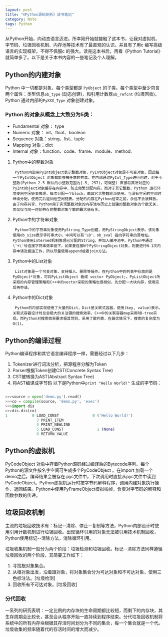 ```yaml
---
layout: post
title: "《Python源码剖析》读书笔记"
category: Note
tags: Python
---
```


从Python开始，向动态语言迈进。所幸刚开始就接触了这本书，让我对虚拟机、字节码、垃圾回收机制、内存池等技术有了最直观的认识。并且有了用c 编写高级语言的实现框架，不得不佩服c 的强大。读完这本书后，再看《Python Tutorial》就简单多了。以下是关于本书内容的一些笔记及个人理解。

## Python的内建对象

Python 中一切都是对象，每个类型都是 `PyObject` 的子类。每个类型中至少包含两个属性：类型信息`ob_type` (动态创建)，和引用计数器`ob_refcnt` (垃圾回收)。Python 通过内部的`PyXXX_Type` 对象创建对象。

### Python 的对象从概念上大致分为5类：
- Fundamental 对象： type
- Numeric 对象： int、float、boolean
- Sequence 对象：string、list、tuple
- Mapping 对象：dict
- Internal 对象：function、code、frame、module、method.

1. Python中的整数对象

        Python内部用PyIntObject表示整数对象，PyIntObject对象是不可变对象，因此每一个PyIntObject 对象都能够被任意的共享。在内部通过PyInt_Type进行创建，对于小整数(Python 2.5 默认的小整数范围为[-5, 257)，可调整) 直接将其所对应的PyIntObject对象缓存在内存中，防止频繁分配内存。而对于其它整数，Python 运行环境使用空闲链表管理，每次分配一个block，由其它大整数轮流使用。当没有空闲的空间时继续分配，使用完后返回给空闲链表。分配的内存在Python结束之前，永远不会被释放。由于内存共享，Python用于实现整数对象的内存池与历史上创建的整数对象的个数无关，而仅仅与同一时刻共存的整数对象个数的最大值有关。

2. Python中的字符串对象

        Python中的字符串对象使用PyString_Type创建，用PyStringObject表示。该对象使用ob_size表示字符串大小，中间可以有'\0'，ob_sval 指向字符串的首地址。Python使用interned机制管理已分配的String，并加入缓冲池中。Python中通过\'+\'号连接字符串效率低下，如果要连接N个PyStringObject对象，则要进行N-1次内存申请及搬运工作，所以尽量使用append或者join方法。

3. Python中的List对象

        List对象是一个可变对象，支持插入、删除等操作。在Python中的列表中存放的是PyObject*对象，可将PyListObject 看成 vector PyObject;。PyListObject所采取的内存管理策略和C++中的vector采取的策略也很相似，先分配一大块内存，使用完后再申请。

4. Python中的Dict对象

        Python的内部实现使用了大量的Dict，Dict是关联式容器，使用(key, value)表示。关联式容器设计时总会极大的关注键的搜索效率，C++中的关联容器map采用RB-tree实现。而Python对搜索效率要求极其苛刻，采用了散列表，在最优情况下，搜索的复杂度为O(1)。

<!-- more -->

## Python的编译过程

Python编译程序和其它语言编译程序一样，需要经过以下几步：

1. Tokenizer进行词法分析，把源程序分解为Token
2. Parser根据Token创建CST(Concrete Syntax Tree)
3. CST被转换为AST(Abstract Syntax Tree)
4. 将AST编译成字节码
以下是Python中`print "Hello World!"` 生成的字节码：

```python

>>>source = open('demo.py').read()
>>>co = compile(source, 'demo.py', 'exec')
>>>import dis
>>>dis.dis(co)
1           0 LOAD_CONST               0 ('Hello World!')
              3 PRINT_ITEM
              4 PRINT_NEWLINE
              5 LOAD_CONST               1 (None)
              8 RETURN_VALUE

```

## Python的虚拟机

PyCodeObject 对象中存着Python源码经过编译后的Bytecode序列。每个Python的源文件按名字空间可生成多个PyCodeObject 。在import 加载一个 demo之后，编译结果会被存在.pyc文件中，下次调用时直接从pyc文件中读到PyCodeObject。Python虚拟机运行时按字节码解释程序，调用内建对象执行操作，返回结果。Python中使用PyFrameObject模拟栈帧，负责对字节码的解释和函数参数的传递。

## 垃圾回收机制

主流的垃圾回收技术有：标记--清除、停止--复制等方法，Python内部设计时使用引用计数机制进行垃圾回收。出现循环引用的对象无法被引用技术机制回收，Python使用标记--清除方法，消除循环引用。

垃圾收集机制一般分为两个阶段：垃圾检测和垃圾回收。标记--清除方法同样遵循垃圾回收的两个阶段，其简要工作如下：

1. 寻找根对象集合。
2. 从根对象出发，沿着跟对象，将对象集合分为可达对象和不可达对象，使用三色标注法。[垃圾检测]
3. 回收所有不可达对象。[垃圾回收]

### 分代回收

一系列的研究表明：一定比例的内存块的生命周期都比较短，而剩下的内存块，其生存周期会比较长，甚至会从程序开始一直持续到程序结束。分代垃圾回收机制将系统中的所有内存块根据其存活时间划分为不同的集合，每一个集合就是一个代。垃圾收集的频率随着代的存活时间的增大而减少。

